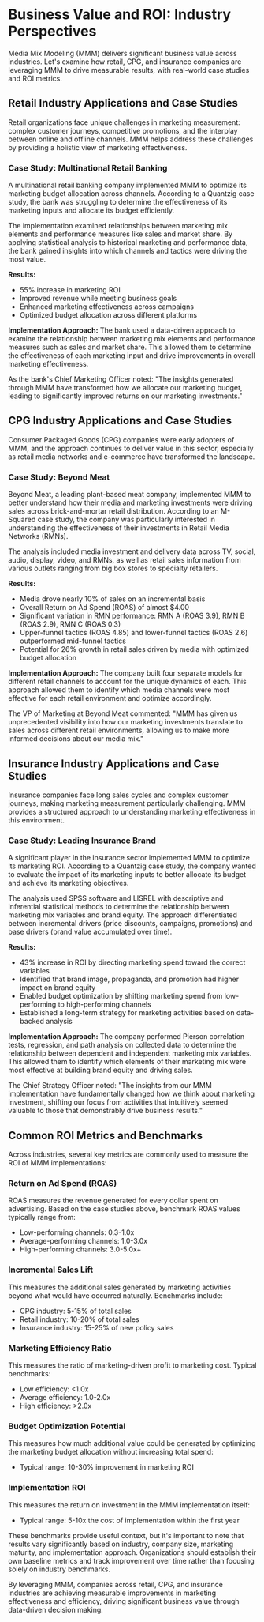 # Business Value and ROI: Industry Perspectives

Media Mix Modeling (MMM) delivers significant business value across industries. Let's examine how retail, CPG, and insurance companies are leveraging MMM to drive measurable results, with real-world case studies and ROI metrics.

## Retail Industry Applications and Case Studies

Retail organizations face unique challenges in marketing measurement: complex customer journeys, competitive promotions, and the interplay between online and offline channels. MMM helps address these challenges by providing a holistic view of marketing effectiveness.

### Case Study: Multinational Retail Banking

A multinational retail banking company implemented MMM to optimize its marketing budget allocation across channels. According to a Quantzig case study, the bank was struggling to determine the effectiveness of its marketing inputs and allocate its budget efficiently.

The implementation examined relationships between marketing mix elements and performance measures like sales and market share. By applying statistical analysis to historical marketing and performance data, the bank gained insights into which channels and tactics were driving the most value.

**Results:**
- 55% increase in marketing ROI
- Improved revenue while meeting business goals
- Enhanced marketing effectiveness across campaigns
- Optimized budget allocation across different platforms

**Implementation Approach:**
The bank used a data-driven approach to examine the relationship between marketing mix elements and performance measures such as sales and market share. This allowed them to determine the effectiveness of each marketing input and drive improvements in overall marketing effectiveness.

As the bank's Chief Marketing Officer noted: "The insights generated through MMM have transformed how we allocate our marketing budget, leading to significantly improved returns on our marketing investments."

## CPG Industry Applications and Case Studies

Consumer Packaged Goods (CPG) companies were early adopters of MMM, and the approach continues to deliver value in this sector, especially as retail media networks and e-commerce have transformed the landscape.

### Case Study: Beyond Meat

Beyond Meat, a leading plant-based meat company, implemented MMM to better understand how their media and marketing investments were driving sales across brick-and-mortar retail distribution. According to an M-Squared case study, the company was particularly interested in understanding the effectiveness of their investments in Retail Media Networks (RMNs).

The analysis included media investment and delivery data across TV, social, audio, display, video, and RMNs, as well as retail sales information from various outlets ranging from big box stores to specialty retailers.

**Results:**
- Media drove nearly 10% of sales on an incremental basis
- Overall Return on Ad Spend (ROAS) of almost $4.00
- Significant variation in RMN performance: RMN A (ROAS 3.9), RMN B (ROAS 2.9), RMN C (ROAS 0.3)
- Upper-funnel tactics (ROAS 4.85) and lower-funnel tactics (ROAS 2.6) outperformed mid-funnel tactics
- Potential for 26% growth in retail sales driven by media with optimized budget allocation

**Implementation Approach:**
The company built four separate models for different retail channels to account for the unique dynamics of each. This approach allowed them to identify which media channels were most effective for each retail environment and optimize accordingly.

The VP of Marketing at Beyond Meat commented: "MMM has given us unprecedented visibility into how our marketing investments translate to sales across different retail environments, allowing us to make more informed decisions about our media mix."

## Insurance Industry Applications and Case Studies

Insurance companies face long sales cycles and complex customer journeys, making marketing measurement particularly challenging. MMM provides a structured approach to understanding marketing effectiveness in this environment.

### Case Study: Leading Insurance Brand

A significant player in the insurance sector implemented MMM to optimize its marketing ROI. According to a Quantzig case study, the company wanted to evaluate the impact of its marketing inputs to better allocate its budget and achieve its marketing objectives.

The analysis used SPSS software and LISREL with descriptive and inferential statistical methods to determine the relationship between marketing mix variables and brand equity. The approach differentiated between incremental drivers (price discounts, campaigns, promotions) and base drivers (brand value accumulated over time).

**Results:**
- 43% increase in ROI by directing marketing spend toward the correct variables
- Identified that brand image, propaganda, and promotion had higher impact on brand equity
- Enabled budget optimization by shifting marketing spend from low-performing to high-performing channels
- Established a long-term strategy for marketing activities based on data-backed analysis

**Implementation Approach:**
The company performed Pierson correlation tests, regression, and path analysis on collected data to determine the relationship between dependent and independent marketing mix variables. This allowed them to identify which elements of their marketing mix were most effective at building brand equity and driving sales.

The Chief Strategy Officer noted: "The insights from our MMM implementation have fundamentally changed how we think about marketing investment, shifting our focus from activities that intuitively seemed valuable to those that demonstrably drive business results."

## Common ROI Metrics and Benchmarks

Across industries, several key metrics are commonly used to measure the ROI of MMM implementations:

### Return on Ad Spend (ROAS)

ROAS measures the revenue generated for every dollar spent on advertising. Based on the case studies above, benchmark ROAS values typically range from:
- Low-performing channels: 0.3-1.0x
- Average-performing channels: 1.0-3.0x
- High-performing channels: 3.0-5.0x+

### Incremental Sales Lift

This measures the additional sales generated by marketing activities beyond what would have occurred naturally. Benchmarks include:
- CPG industry: 5-15% of total sales
- Retail industry: 10-20% of total sales
- Insurance industry: 15-25% of new policy sales

### Marketing Efficiency Ratio

This measures the ratio of marketing-driven profit to marketing cost. Typical benchmarks:
- Low efficiency: <1.0x
- Average efficiency: 1.0-2.0x
- High efficiency: >2.0x

### Budget Optimization Potential

This measures how much additional value could be generated by optimizing the marketing budget allocation without increasing total spend:
- Typical range: 10-30% improvement in marketing ROI

### Implementation ROI

This measures the return on investment in the MMM implementation itself:
- Typical range: 5-10x the cost of implementation within the first year

These benchmarks provide useful context, but it's important to note that results vary significantly based on industry, company size, marketing maturity, and implementation approach. Organizations should establish their own baseline metrics and track improvement over time rather than focusing solely on industry benchmarks.

By leveraging MMM, companies across retail, CPG, and insurance industries are achieving measurable improvements in marketing effectiveness and efficiency, driving significant business value through data-driven decision making.
